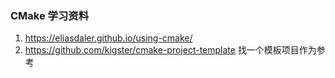 
### CMake 学习资料

1. https://eliasdaler.github.io/using-cmake/
1. https://github.com/kigster/cmake-project-template 找一个模板项目作为参考
